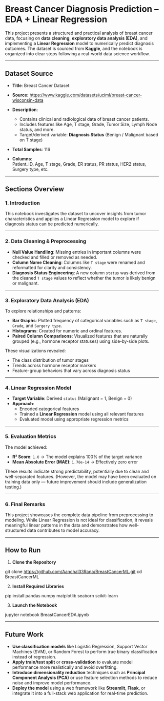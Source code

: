 # Breast Cancer Diagnosis Prediction – EDA + Linear Regression

This project presents a structured and practical analysis of breast cancer data, focusing on **data cleaning**, **exploratory data analysis (EDA)**, and implementing a **Linear Regression** model to numerically predict diagnosis outcomes. The dataset is sourced from **Kaggle**, and the notebook is organized into clear steps following a real-world data science workflow.

---

##  Dataset Source

- **Title**: Breast Cancer Dataset  
- **Source**: https://www.kaggle.com/datasets/uciml/breast-cancer-wisconsin-data
- **Description**:  
  - Contains clinical and radiological data of breast cancer patients.  
  - Includes features like Age, T stage, Grade, Tumor Size, Lymph Node status, and more.  
  - Target/derived variable: **Diagnosis Status** (Benign / Malignant based on T stage)

- **Total Samples**: 116  
- **Columns**:  
  Patient_ID, Age, T stage, Grade, ER status, PR status, HER2 status, Surgery type, etc.

---

##  Sections Overview

###  1. Introduction

This notebook investigates the dataset to uncover insights from tumor characteristics and applies a Linear Regression model to explore if diagnosis status can be predicted numerically.

---

###  2. Data Cleaning & Preprocessing

- **Null Value Handling**: Missing entries in important columns were checked and filled or removed as needed.  
- **Column Name Cleaning**: Columns like `T stage` were renamed and reformatted for clarity and consistency.  
- **Diagnosis Status Engineering**: A new column `status` was derived from the cleaned `T stage` values to reflect whether the tumor is likely benign or malignant.

---

###  3. Exploratory Data Analysis (EDA)

To explore relationships and patterns:

- **Bar Graphs**: Plotted frequency of categorical variables such as `T stage`, `Grade`, and `Surgery type`.  
- **Histograms**: Created for numeric and ordinal features.  
- **Paired Column Comparisons**: Visualized features that are naturally grouped (e.g., hormone receptor statuses) using side-by-side plots.

These visualizations revealed:

- The class distribution of tumor stages  
- Trends across hormone receptor markers  
- Feature-group behaviors that vary across diagnosis status

---

###  4. Linear Regression Model

- **Target Variable**: Derived `status` (Malignant = 1, Benign = 0)  
- **Approach**:  
  - Encoded categorical features  
  - Trained a **Linear Regression** model using all relevant features  
  - Evaluated model using appropriate regression metrics

---

###  5. Evaluation Metrics

The model achieved:

- **R² Score**: `1.0` → The model explains 100% of the target variance  
- **Mean Absolute Error (MAE)**: `1.70e-14` → Effectively zero error

These results indicate strong predictability, potentially due to clean and well-separated features. (However, the model may have been evaluated on training data only — future improvement should include generalization testing.)

---

###  6. Final Remarks

This project showcases the complete data pipeline from preprocessing to modeling. While Linear Regression is not ideal for classification, it reveals meaningful linear patterns in the data and demonstrates how well-structured data contributes to model accuracy.

---

##  How to Run

1. **Clone the Repository**

git clone https://github.com/Aanchal33Rana/BreastCancerML.git
cd BreastCancerML

2. **Install Required Libraries**
   
pip install pandas numpy matplotlib seaborn scikit-learn

3. **Launch the Notebook**
   
jupyter notebook BreastCancerEDA.ipynb

---
## Future Work

- **Use classification models** like Logistic Regression, Support Vector Machines (SVM), or Random Forest to perform true binary classification instead of regression.
- **Apply train/test split** or **cross-validation** to evaluate model performance more realistically and avoid overfitting.
- **Introduce dimensionality reduction** techniques such as **Principal Component Analysis (PCA)** or use feature selection methods to reduce noise and improve model performance.
- **Deploy the model** using a web framework like **Streamlit**, **Flask**, or integrate it into a full-stack web application for real-time prediction.

